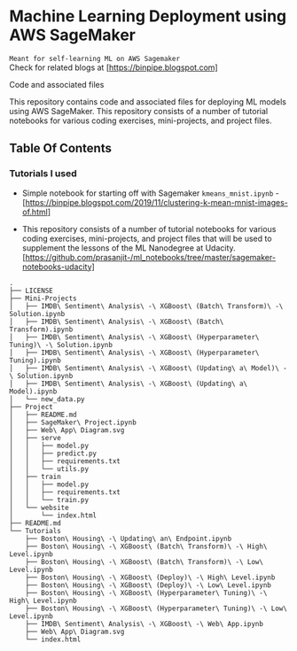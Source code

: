 # Machine Learning Deployment using AWS SageMaker
`Meant for self-learning ML on AWS Sagemaker`<br/>
 Check for related blogs at [https://binpipe.blogspot.com]


Code and associated files 

This repository contains code and associated files for deploying ML models using AWS SageMaker. This repository consists of a number of tutorial notebooks for various coding exercises, mini-projects, and project files.

## Table Of Contents

### Tutorials I used

* Simple notebook for starting off with Sagemaker `kmeans_mnist.ipynb` -  [https://binpipe.blogspot.com/2019/11/clustering-k-mean-mnist-images-of.html]


* This repository consists of a number of tutorial notebooks for various coding exercises, mini-projects, and project files that will be used to supplement the lessons of the ML Nanodegree at Udacity. [https://github.com/prasanjit-/ml_notebooks/tree/master/sagemaker-notebooks-udacity]

```
.
├── LICENSE
├── Mini-Projects
│   ├── IMDB\ Sentiment\ Analysis\ -\ XGBoost\ (Batch\ Transform)\ -\ Solution.ipynb
│   ├── IMDB\ Sentiment\ Analysis\ -\ XGBoost\ (Batch\ Transform).ipynb
│   ├── IMDB\ Sentiment\ Analysis\ -\ XGBoost\ (Hyperparameter\ Tuning)\ -\ Solution.ipynb
│   ├── IMDB\ Sentiment\ Analysis\ -\ XGBoost\ (Hyperparameter\ Tuning).ipynb
│   ├── IMDB\ Sentiment\ Analysis\ -\ XGBoost\ (Updating\ a\ Model)\ -\ Solution.ipynb
│   ├── IMDB\ Sentiment\ Analysis\ -\ XGBoost\ (Updating\ a\ Model).ipynb
│   └── new_data.py
├── Project
│   ├── README.md
│   ├── SageMaker\ Project.ipynb
│   ├── Web\ App\ Diagram.svg
│   ├── serve
│   │   ├── model.py
│   │   ├── predict.py
│   │   ├── requirements.txt
│   │   └── utils.py
│   ├── train
│   │   ├── model.py
│   │   ├── requirements.txt
│   │   └── train.py
│   └── website
│       └── index.html
├── README.md
└── Tutorials
    ├── Boston\ Housing\ -\ Updating\ an\ Endpoint.ipynb
    ├── Boston\ Housing\ -\ XGBoost\ (Batch\ Transform)\ -\ High\ Level.ipynb
    ├── Boston\ Housing\ -\ XGBoost\ (Batch\ Transform)\ -\ Low\ Level.ipynb
    ├── Boston\ Housing\ -\ XGBoost\ (Deploy)\ -\ High\ Level.ipynb
    ├── Boston\ Housing\ -\ XGBoost\ (Deploy)\ -\ Low\ Level.ipynb
    ├── Boston\ Housing\ -\ XGBoost\ (Hyperparameter\ Tuning)\ -\ High\ Level.ipynb
    ├── Boston\ Housing\ -\ XGBoost\ (Hyperparameter\ Tuning)\ -\ Low\ Level.ipynb
    ├── IMDB\ Sentiment\ Analysis\ -\ XGBoost\ -\ Web\ App.ipynb
    ├── Web\ App\ Diagram.svg
    └── index.html
